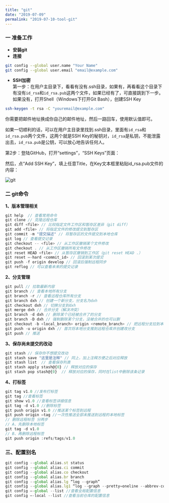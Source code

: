 ```yaml
---
title: "git"
date: "2019-07-09"
permalink: "2019-07-10-tool-git"
---
```


### 一 准备工作
- **安装git**
- **连接**

```bash
git config --global user.name "Your Name"
git config --global user.email "email@example.com"
```
- **SSH加密**  
第一步：在用户主目录下，看看有没有.ssh目录，如果有，再看看这个目录下有没有`id_rsa`和`id_rsa.pub`这两个文件，如果已经有了，可直接跳到下一步。如果没有，打开Shell（Windows下打开Git Bash），创建SSH Key

```bash
ssh-keygen -t rsa -C "youremail@example.com"
```
你需要把邮件地址换成你自己的邮件地址，然后一路回车，使用默认值即可。

如果一切顺利的话，可以在用户主目录里找到.ssh目录，里面有`id_rsa`和`id_rsa.pub`两个文件，这两个就是SSH Key的秘钥对，`id_rsa`是私钥，不能泄露出去，`id_rsa.pub`是公钥，可以放心地告诉任何人。

第2步：登陆GitHub，打开“settings”，“SSH Keys”页面： 

然后，点“Add SSH Key”，填上任意Title，在Key文本框里粘贴id_rsa.pub文件的内容：

<img :src="$withBase('/git.png')" alt="git">

### 二 git命令

**1、版本管理相关**

```js
git help  // 查看常用命令
git clone // 克隆远程仓库
git diff <file> // 比较指定文件工作区和暂存区差异（git diff）
git add <file> // 将指定文件的修改提交到暂存区
git commit -m "提交描述" // 将暂存区的文件提交到本地仓库
git log // 查看提交记录
git checkout -- <file> // 从工作区撤销某个文件修改
git checkout . // 从工作区撤销所有文件修改
git reset HEAD <file> // 从暂存区撤销到工作区（git reset HEAD .）
git reset –-hard <commit_id> // 回滚到某次提交
git push -f origin develop // 回滚后强制远程同步
git reflog // 可以查看未来的提交记录
```

**2、分支管理**
```js
git pull // 拉取最新内容
git branch // 查看本地所有分支
git branch -r // 查看远程仓库所有分支
git branch dxh // 创建一个新分支，分支名为dxh
git checkout dxh // 切换分支到dxh
git merge dxh // 合并分支（解决冲突）
git branch -d dxh // 删除某个已经被合并了的分支
git branch -D dxh // 强制删除某个分支，没被合并的也可以删
git checkout -b <local_branch> origin <remote_branch> // 把远程分支拉到本地
git push -u origin dxh // 首次将本地分支推到远程仓库并创建改分支
git push // 推送
```
**3、保存尚未提交的改动**
```js
git stash // 保存你不想提交改动
git stash save "这里是注释" // 同上，加上注释方便之后对应释放
git stash list  // 查看保存列表
git stash apply stash@{0} // 释放对应的保存
git stash pop stash@{0}  // 释放对应的保存，同时在list中删除该条记录
```
**4、打标签**
```js
git tag v1.0 //发布打标签
git tag //查看标签
git show v1.0 //查看标签详细信息
git tag -d v1.0 //删除标签
git push origin v1.0 //推送某个标签到远程
git push origin –tag //一次性推送全部未推送到远程的本地标签
// 删除远程标签 分两步
// A、先删除本地标签 
git tag -d v1.0
// B、再删除远程标签 
git push origin :refs/tags/v1.0
```

### 三、配置别名
```js
git config --global alias.st status
git config --global alias.ci commit
git config --global alias.co checkout
git config --global alias.br branch
git config --global alias.lg “log --graph”
git config --global alias.lg1 “log --graph --pretty=oneline --abbrev-commit”
git config –-global --list //查看全局配置信息
git config –-local --list //查看当前仓库的配置信息
```